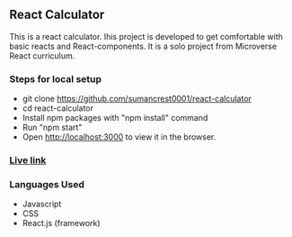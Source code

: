 ## React Calculator
 This is a react calculator. Ihis project is developed to get comfortable with basic reacts and React-components. It is a solo project from Microverse React curriculum.


### Steps for local setup
- git clone https://github.com/sumancrest0001/react-calculator
- cd react-calculator
- Install npm packages with "npm install" command
- Run "npm start"
- Open [http://localhost:3000](http://localhost:3000) to view it in the browser.


### [Live link](https://magical-calculator.herokuapp.com/)

### Languages Used

- Javascript
- CSS
- React.js (framework)

